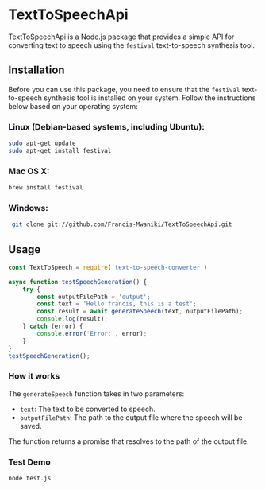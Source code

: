 # TextToSpeechApi

TextToSpeechApi is a Node.js package that provides a simple API for converting text to speech using the `festival` text-to-speech synthesis tool.

## Installation

Before you can use this package, you need to ensure that the `festival` text-to-speech synthesis tool is installed on your system. Follow the instructions below based on your operating system:

### Linux (Debian-based systems, including Ubuntu):

```bash
sudo apt-get update
sudo apt-get install festival
```

### Mac OS X:

```bash
brew install festival
```

### Windows:
```bash
 git clone git://github.com/Francis-Mwaniki/TextToSpeechApi.git
```

## Usage

```javascript
const TextToSpeech = require('text-to-speech-converter')

async function testSpeechGeneration() {
    try {
        const outputFilePath = 'output';
        const text = 'Hello francis, this is a test';
        const result = await generateSpeech(text, outputFilePath);
        console.log(result);
    } catch (error) {
        console.error('Error:', error);
    }
}
testSpeechGeneration();
```
### How it  works

The `generateSpeech` function takes in two parameters:

- `text`: The text to be converted to speech.
- `outputFilePath`: The path to the output file where the speech will be saved.

The function returns a promise that resolves to the path of the output file.


### Test Demo

```bash
node test.js
```




